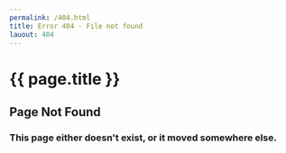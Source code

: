 ```yaml
---
permalink: /404.html
title: Error 404 - File not found
lauout: 404
---  
```


# {{ page.title }}

## Page Not Found

### This page either doesn't exist, or it moved somewhere else.
